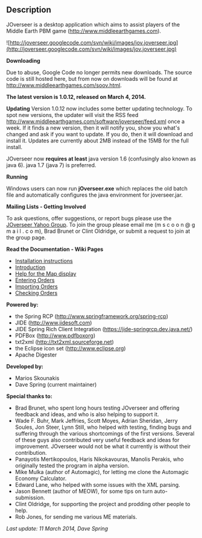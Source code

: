 ## Description ##

JOverseer is a desktop application which aims to assist players of the Middle Earth PBM game (http://www.middleearthgames.com).

![http://joverseer.googlecode.com/svn/wiki/images/jov.joverseer.jpg](http://joverseer.googlecode.com/svn/wiki/images/jov.joverseer.jpg)

**Downloading**

Due to abuse, Google Code no longer permits new downloads.
The source code is still hosted here, but from now on downloads will be found at http://www.middleearthgames.com/soov.html.

**The latest version is 1.0.12, released on March 4, 2014.**

**Updating**
Version 1.0.12 now includes some better updating technology.
To spot new versions, the updater will visit the RSS feed http://www.middleearthgames.com/software/joverseer/feed.xml once a week.
If it finds a new version, then it will notify you, show you what's changed and ask if you want to update. If you do, then it will download and install it.
Updates are currently about 2MB instead of the 15MB for the full install.

JOverseer now **requires at least** java version 1.6 (confusingly also known as java 6). java 1.7 (java 7) is preferred.


**Running**

Windows users can now run **jOverseer.exe** which replaces the old batch file and automatically configures the java environment for joverseer.jar.


**Mailing Lists - Getting Involved**

To ask questions, offer suggestions, or report bugs please use the [JOverseer Yahoo Group](http://games.groups.yahoo.com/group/JOverseer/). To join the group please email me (m s c o o n @ g m a i l . c o m), Brad Brunet or Clint Oldridge, or submit a request to join at the group page.


**Read the Documentation - Wiki Pages**

  * [Installation instructions](wiki/InstallationInstructions.md)
  * [Introduction](wiki.Introduction.md)
  * [Help for the Map display](wiki/MapInfo.md)
  * [Entering Orders](wiki/OrderEntry.md)
  * [Importing Orders](wiki/ImportingOrders.md)
  * [Checking Orders](wiki/RunningOrderchecker.md)

**Powered by:**

  * the Spring RCP (http://www.springframework.org/spring-rcp)
  * JIDE (http://www.jidesoft.com)
  * JIDE Spring Rich Client Integration (https://jide-springrcp.dev.java.net/)
  * PDFBox (http://www.pdfboxorg)
  * txt2xml (http://txt2xml.sourceforge.net)
  * the Eclipse icon set (http://www.eclipse.org)
  * Apache Digester

**Developed by:**

  * Marios Skounakis
  * Dave Spring (current maintainer)

**Special thanks to:**

  * Brad Brunet, who spent long hours testing JOverseer and offering feedback and ideas, and who is also helping to support it.
  * Wade F. Buhr, Mark Jeffries, Scott Moyes, Adrian Sheridan, Jerry Soules, Jon Steer, Lynn Still, who helped with testing, finding bugs and suffering through the various shortcomings of the first versions. Several of these guys also contributed very useful feedback and ideas for improvement. JOverseer would not be what it currently is without their contribution.
  * Panayotis Mertikopoulos, Haris Nikokavouras, Manolis Perakis, who originally tested the program in alpha version.
  * Mike Mulka (author of Automagic), for letting me clone the Automagic Economy Calculator.
  * Edward Lane, who helped with some issues with the XML parsing.
  * Jason Bennett (author of MEOW), for some tips on turn auto-submission.
  * Clint Oldridge, for supporting the project and prodding other people to help.
  * Rob Jones, for sending me various ME materials.



_Last update: 11 March 2014, Dave Spring_
